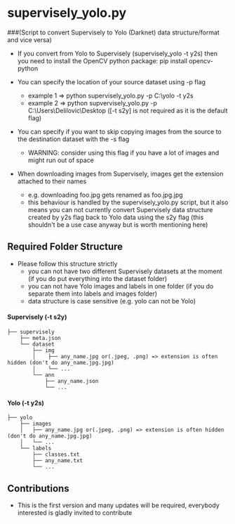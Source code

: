 # supervisely_yolo.py
###(Script to convert Supervisely to Yolo (Darknet) data structure/format and vice versa)

* If you convert from Yolo to Supervisely (supervisely_yolo -t y2s) then you need to install the OpenCV python package:
    pip install opencv-python

* You can specify the location of your source dataset using -p flag
    - example 1 => python supervisely_yolo.py -p C:\yolo -t y2s
    - example 2 => python supvervisely_yolo.py -p C:\Users\Delilovic\Desktop  ([-t s2y] is not required as it is the default flag)
 
* You can specify if you want to skip copying images from the source to the destination dataset with the -s flag
    - WARNING: consider using this flag if you have a lot of images and might run out of space
    
* When downloading images from Supervisely, images get the extension attached to their names 
    - e.g. downloading foo.jpg gets renamed as foo.jpg.jpg
    - this behaviour is handled  by the supervisely_yolo.py script, but it also means you can not currently convert Supervisely data structure created by
    y2s flag back to Yolo data using the s2y flag (this shouldn't be a use case anyway but is worth mentioning here) 


## Required Folder Structure
   * Please follow this structure strictly 
        - you can not have two different Supervisely datasets at the moment (if you do put everything into the dataset folder)
        - you can not have Yolo images and labels in one folder (if you do separate them into labels and images folder)
        - data structure is case sensitive (e.g. yolo can not be Yolo)
        
#### Supervisely (-t s2y)
```
├── supervisely
    ├── meta.json
    └── dataset
        ├── img
        │    ├── any_name.jpg or(.jpeg, .png) => extension is often hidden (don't do any_name.jpg.jpg)
        │    └── ...
        └── ann
            ├── any_name.json
            └── ...
```
#### Yolo (-t y2s)
```
├── yolo
    ├── images
    │   ├── any_name.jpg or(.jpeg, .png) => extension is often hidden (don't do any_name.jpg.jpg)
    │   └── ...
    └── labels
        ├── classes.txt
        ├── any_name.txt
        └── ...
```  
        
## Contributions
   * This is the first version and many updates will be required, everybody interested is gladly invited to contribute     
     